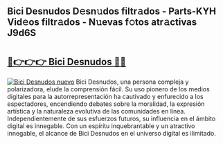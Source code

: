 ## Bici Desnudos D𝚎sn𝚞dos filtr𝚊dos - Parts-KYH Vid𝚎os filtr𝚊dos - N𝚞evas f𝚘tos atr𝚊ctivas J9d6S

# <h2><a href="http://mbay2r.tromn.icu/?c=Bici+Desnudos">🔗👉👉👉 Bici Desnudos 🔗🔗</a></h2>

[![Bici Desnudos nuevo](https://i.imgur.com/pEAQMta.gif)](http://mbay2r.tromn.icu/?c=Bici+Desnudos)
Bici Desnudos, una persona compleja y polarizadora, elude la comprensión fácil. Su uso pionero de los medios digitales para la autorrepresentación ha cautivado y enfurecido a los espectadores, encendiendo debates sobre la moralidad, la expresión artística y la naturaleza evolutiva de las comunidades en línea. Independientemente de sus esfuerzos futuros, su influencia en el ámbito digital es innegable. Con un espíritu inquebrantable y un atractivo innegable, el alcance de Bici Desnudos en el universo digital es ilimitado.

